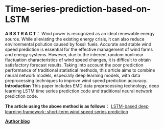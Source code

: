 # Time-series-prediction-based-on-LSTM
**A B S T R A C T**：
  Wind power is recognized as an ideal renewable energy source. While alleviating the existing energy crisis, it can also reduce environmental pollution caused by fossil fuels. Accurate and stable wind speed prediction is essential for the effective management of wind farms and energy systems. However, due to the inherent random nonlinear fluctuation characteristics of wind speed changes, it is difficult to obtain satisfactory forecast results. Taking into account the poor prediction performance of traditional statistical methods, this article aims to combine neural network models, especially deep learning models, with data preprocessing techniques to improve wind speed prediction accuracy.
 **Introduction**
This paper includes EMD data preprocessing technology, deep learning LSTM time series prediction code and traditional neural network prediction code.

**The article using the above method is as follows**：
[LSTM-based deep learning framework: short-term wind speed series prediction](https://aiyi1208.github.io/2020/09/03/Hexo-Theme-Snail/)

[**Author blog**](https://https://aiyi1208.github.io/)
